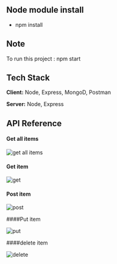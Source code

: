 
## Node module install
- npm install


## Note

To run this project : npm start






## Tech Stack

**Client:** Node, Express, MongoD, Postman

**Server:** Node, Express


## API Reference


#### Get all items

![get all items](https://github.com/vishwajeet14all/Furation-Tech-Solutions/assets/126787994/a5de6a07-2435-4821-8ee7-0b8db9baa9fa)


#### Get item

![get](https://github.com/vishwajeet14all/Furation-Tech-Solutions/assets/126787994/dd07f761-066a-4a63-9453-5b4b34fee859)


#### Post item

![post](https://github.com/vishwajeet14all/Furation-Tech-Solutions/assets/126787994/9990251a-6465-4a8e-b1c7-63b964b304e9)



####Put item

![put](https://github.com/vishwajeet14all/Furation-Tech-Solutions/assets/126787994/59d5d90e-6113-443a-80cd-14a339f47a3b)



####delete item

![delete](https://github.com/vishwajeet14all/Furation-Tech-Solutions/assets/126787994/a05e7179-fde7-4bad-8561-164b85780117)

